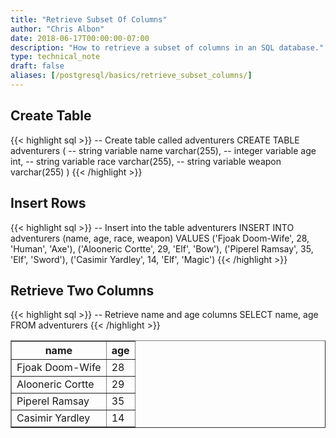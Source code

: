 ```yaml
---
title: "Retrieve Subset Of Columns"
author: "Chris Albon"
date: 2018-06-17T00:00:00-07:00
description: "How to retrieve a subset of columns in an SQL database."
type: technical_note
draft: false
aliases: [/postgresql/basics/retrieve_subset_columns/]
---
```


## Create Table

{{< highlight sql >}}
-- Create table called adventurers
CREATE TABLE adventurers (
    -- string variable
    name varchar(255),
    -- integer variable
    age int,
    -- string variable
    race varchar(255),
    -- string variable
    weapon varchar(255)
)
{{< /highlight >}}

## Insert Rows

{{< highlight sql >}}
-- Insert into the table adventurers
INSERT INTO adventurers (name, age, race, weapon)
VALUES ('Fjoak Doom-Wife', 28, 'Human', 'Axe'),
       ('Alooneric Cortte', 29, 'Elf', 'Bow'),
       ('Piperel Ramsay', 35, 'Elf', 'Sword'),
       ('Casimir Yardley', 14, 'Elf', 'Magic')
{{< /highlight >}}

## Retrieve Two Columns

{{< highlight sql >}}
-- Retrieve name and age columns
SELECT name, age FROM adventurers
{{< /highlight >}}
<table border="1" style="border-collapse:collapse">
<tr><th>name</th><th>age</th></tr>
<tr><td>Fjoak Doom-Wife</td><td>28</td></tr>
<tr><td>Alooneric Cortte</td><td>29</td></tr>
<tr><td>Piperel Ramsay</td><td>35</td></tr>
<tr><td>Casimir Yardley</td><td>14</td></tr></table>